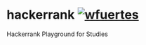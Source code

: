 # hackerrank [![wfuertes](https://circleci.com/gh/wfuertes/hackerrank.svg?style=shield)](https://github.com/wfuertes/hackerrank)
Hackerrank Playground for Studies
